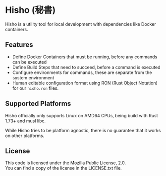 # Hisho (秘書)

Hisho is a utility tool for local development with dependencies like Docker containers.

## Features

* Define Docker Containers that must be running, before any commands can be executed
* Define Build Steps that need to succeed, before a command is executed
* Configure environments for commands, these are separate from the system environment
* Human editable configuration format using RON (Rust Object Notation) for our `hisho.ron` files.

## Supported Platforms

Hisho officially only supports Linux on AMD64 CPUs, being build with Rust 1.73+ and musl libc.

While Hisho tries to be platform agnostic, there is no guarantee that it works on other platforms.

## License

This code is licensed under the Mozilla Public License, 2.0.  
You can find a copy of the license in the LICENSE.txt file.
